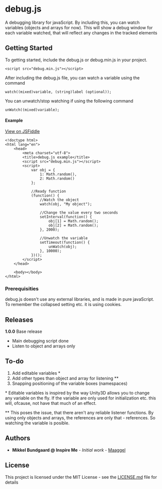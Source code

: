 # debug.js

A debugging library for javaScript.
By including this, you can watch variables (objects and arrays for now).
This will show a debug window for each variable watched, that will reflect any changes in the tracked elements

## Getting Started

To getting started, include the debug.js or debug.min.js in your project.
```
<script src="debug.min.js"></script>
```

After including the debug.js file, you can watch a variable using the command
```
watch((mixed)variable, (string)label (optional));
```

You can unwatch/stop watching if using the following command
```
unWatch((mixed)variable);
```

#### Example
[View on JSFiddle](https://jsfiddle.net/fbdp2bq0/)
```
<!doctype html>
<html lang="en">
	<head>
		<meta charset="utf-8">
		<title>debug.js example</title>
		<script src="debug.min.js"></script>
		<script>
			var obj = {
				1: Math.random(),
				2: Math.random()
			};

			//Ready function
			(function() {
				//Watch the object
				watch(obj, "My object");

				//Change the value every two seconds
				setInterval(function() {
					obj[1] = Math.random();
					obj[2] = Math.random();
				}, 2000);

				//Unwatch the variable
				setTimeout(function() {
					unWatch(obj);
				}, 10000);
			})();
		</script>
	</head>

	<body></body>
</html>
```


### Prerequisities

debug.js doesn't use any external libraries, and is made in pure javaScript.
To remember the collapsed setting etc. it is using cookies.

## Releases
<strong>1.0.0</strong> Base release
<ul>
	<li>Main debugging script done</li>
	<li>Listen to object and arrays only</li>
</ul>

## To-do
<ol>
	<li>Add editable variables *</li>
	<li>Add other types than object and array for listening **</li>
	<li>Snapping positioning of the variable boxes (namespaces)</li>
</ol>

\* Editable variables is inspired by the way Unity3D allows you to change any variable on the fly. If the variable are only used for initialization etc. this will, ofcause, not have that much of an effect.

\*\* This poses the issue, that there aren't any reliable listener functions. By using only objects and arrays, the references are only that - references. So watching the variable is posible.

## Authors

* **Mikkel Bundgaard @ Inspire Me** - *Initial work* - [Maaggel](https://github.com/maaggel)

## License

This project is licensed under the MIT License - see the [LICENSE.md](https://github.com/Maaggel/debug/blob/master/LICENSE) file for details